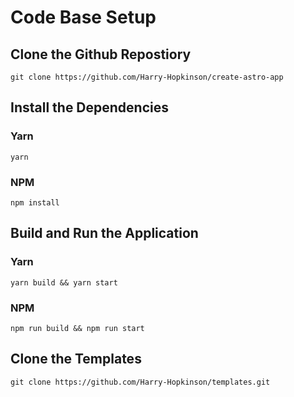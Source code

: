 # Code Base Setup

## Clone the Github Repostiory

```properties
git clone https://github.com/Harry-Hopkinson/create-astro-app
```

## Install the Dependencies

### Yarn

```properties
yarn
```

### NPM

```properties
npm install
```

## Build and Run the Application

### Yarn

```properties
yarn build && yarn start
```

### NPM

```properties
npm run build && npm run start
```

## Clone the Templates

```properties
git clone https://github.com/Harry-Hopkinson/templates.git
```
